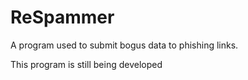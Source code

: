 # ReSpammer

A program used to submit bogus data to phishing links.

This program is still being developed